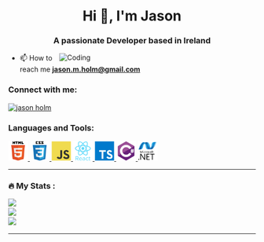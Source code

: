 <h1 align="center">Hi 👋, I'm Jason</h1>
<h3 align="center">A passionate Developer based in Ireland </h3>

<img align="right" alt="Coding" width="400" src="https://media4.giphy.com/media/qgQUggAC3Pfv687qPC/giphy.gif">



- 📫 How to reach me **jason.m.holm@gmail.com**

<h3 align="left">Connect with me:</h3>
<p align="left">
<a href="https://www.linkedin.com/in/jason-holm/" target="blank"><img align="center" src="https://raw.githubusercontent.com/rahuldkjain/github-profile-readme-generator/master/src/images/icons/Social/linked-in-alt.svg" alt="jason holm" height="30" width="40" /></a>
</p>

<h3 align="left">Languages and Tools:</h3>
<p align="left"><a href="https://www.w3.org/html/" target="_blank" rel="noreferrer"> <img src="https://raw.githubusercontent.com/devicons/devicon/master/icons/html5/html5-original-wordmark.svg" alt="html5" width="40" height="40"/> <a href="https://www.w3schools.com/css/" target="_blank" rel="noreferrer"> <img src="https://raw.githubusercontent.com/devicons/devicon/master/icons/css3/css3-original-wordmark.svg" alt="css3" width="40" height="40"/> </a> <a href="https://developer.mozilla.org/en-US/docs/Web/JavaScript" target="_blank" rel="noreferrer"> <img src="https://raw.githubusercontent.com/devicons/devicon/master/icons/javascript/javascript-original.svg" alt="javascript" width="40" height="40"/> </a> <a href="https://reactjs.org/" target="_blank" rel="noreferrer"> <img src="https://raw.githubusercontent.com/devicons/devicon/master/icons/react/react-original-wordmark.svg" alt="react" width="40" height="40"/> </a> <a href="https://www.typescriptlang.org/" target="_blank" rel="noreferrer"> <img src="https://raw.githubusercontent.com/devicons/devicon/master/icons/typescript/typescript-original.svg" alt="typescript" width="40" height="40"/> </a><a href="https://www.w3schools.com/cs/" target="_blank" rel="noreferrer"> <img src="https://raw.githubusercontent.com/devicons/devicon/master/icons/csharp/csharp-original.svg" alt="csharp" width="40" height="40"/> </a>   <a href="https://dotnet.microsoft.com/" target="_blank" rel="noreferrer"> <img src="https://raw.githubusercontent.com/devicons/devicon/master/icons/dot-net/dot-net-original-wordmark.svg" alt="dotnet" width="40" height="40"/> </a>  </a>    </p>

---

### :fire: My Stats :

![](https://github-readme-stats.vercel.app/api?username=jasonholm81&theme=nightowl&hide_border=true&include_all_commits=false&count_private=false)<br/>
![](https://github-readme-streak-stats.herokuapp.com/?user=jasonholm81&theme=nightowl&hide_border=true)<br/>
![](https://github-readme-stats.vercel.app/api/top-langs/?username=jasonholm81&theme=nightowl&hide_border=true&include_all_commits=false&count_private=false&layout=compact)

---

<img src="https://komarev.com/ghpvc/?username=jasonholm81&style=flat-square&color=blue" alt=""/>

